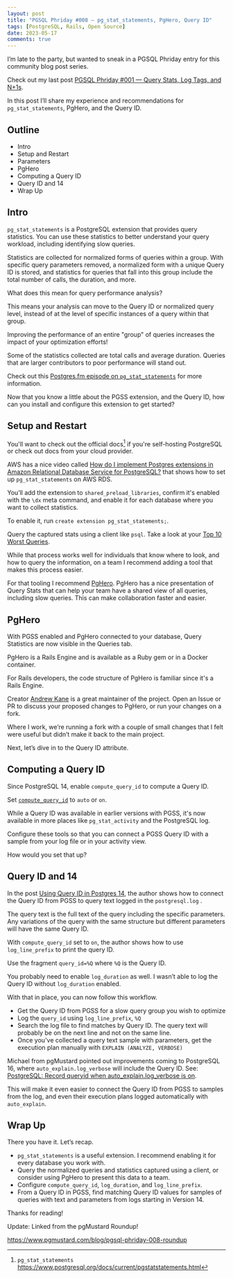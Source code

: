 ```yaml
---
layout: post
title: "PGSQL Phriday #008 — pg_stat_statements, PgHero, Query ID"
tags: [PostgreSQL, Rails, Open Source]
date: 2023-05-17
comments: true
---
```


I’m late to the party, but wanted to sneak in a PGSQL Phriday entry for this community blog post series.

Check out my last post [PGSQL Phriday #001 — Query Stats, Log Tags, and N+1s](/blog/2022/10/07/pgsqlphriday-2-truths-lie).

In this post I’ll share my experience and recommendations for `pg_stat_statements`, PgHero, and the Query ID.

## Outline

- Intro
- Setup and Restart
- Parameters
- PgHero
- Computing a Query ID
- Query ID and 14
- Wrap Up

## Intro

`pg_stat_statements` is a PostgreSQL extension that provides query statistics. You can use these statistics to better understand your query workload, including identifying slow queries.

Statistics are collected for normalized forms of queries within a group. With specific query parameters removed, a normalized form with a unique Query ID is stored, and statistics for queries that fall into this group include the total number of calls, the duration, and more.

What does this mean for query performance analysis?

This means your analysis can move to the Query ID or normalized query level, instead of at the level of specific instances of a query within that group.

Improving the performance of an entire "group" of queries increases the impact of your optimization efforts!

Some of the statistics collected are total calls and average duration. Queries that are larger contributors to poor performance will stand out.

Check out this [Postgres.fm episode on `pg_stat_statements`](https://postgres.fm/episodes/pg_stat_statements) for more information.

Now that you know a little about the PGSS extension, and the Query ID, how can you install and configure this extension to get started?

## Setup and Restart

You'll want to check out the official docs[^1] if you're self-hosting PostgreSQL or check out docs from your cloud provider.

AWS has a nice video called [How do I implement Postgres extensions in Amazon Relational Database Service for PostgreSQL?](https://www.youtube.com/watch?v=INx8VGGfGGU) that shows how to set up `pg_stat_statements` on AWS RDS.

You’ll add the extension to `shared_preload_libraries`, confirm it's enabled with the `\dx` meta command, and enable it for each database where you want to collect statistics.

To enable it, run `create extension pg_stat_statements;`.

Query the captured stats using a client like `psql`. Take a look at your [Top 10 Worst Queries](https://github.com/andyatkinson/pg_scripts/blob/master/list_10_worst_queries.sql).

While that process works well for individuals that know where to look, and how to query the information, on a team I recommend adding a tool that makes this process easier.

For that tooling I recommend [PgHero](/blog/2022/10/04/pghero-3). PgHero has a nice presentation of Query Stats that can help your team have a shared view of all queries, including slow queries. This can make collaboration faster and easier.

## PgHero

With PGSS enabled and PgHero connected to your database, Query Statistics are now visible in the Queries tab.

PgHero is a Rails Engine and is available as a Ruby gem or in a Docker container.

For Rails developers, the code structure of PgHero is familiar since it's a Rails Engine.

Creator [Andrew Kane](https://github.com/ankane) is a great maintainer of the project. Open an Issue or PR to discuss your proposed changes to PgHero, or run your changes on a fork.

Where I work, we’re running a fork with a couple of small changes that I felt were useful but didn’t make it back to the main project.

Next, let’s dive in to the Query ID attribute.

## Computing a Query ID

Since PostgreSQL 14, enable `compute_query_id` to compute a Query ID.

Set [`compute_query_id`](https://postgresqlco.nf/doc/en/param/compute_query_id/) to `auto` or `on`.

While a Query ID was available in earlier versions with PGSS, it's now available in more places like `pg_stat_activity` and the PostgreSQL log.

Configure these tools so that you can connect a PGSS Query ID with a sample from your log file or in your activity view.

How would you set that up?

## Query ID and 14

In the post [Using Query ID in Postgres 14](https://blog.rustprooflabs.com/2021/10/postgres-14-query-id), the author shows how to connect the Query ID from PGSS to query text logged in the `postgresql.log` .

The query text is the full text of the query including the specific parameters. Any variations of the query with the same structure but different parameters will have the same Query ID.

With `compute_query_id` set to `on`, the author shows how to use `log_line_prefix` to print the query ID.

Use the fragment `query_id=%Q` where `%Q` is the Query ID.

You probably need to enable `log_duration` as well. I wasn’t able to log the Query ID without `log_duration` enabled.

With that in place, you can now follow this workflow.

- Get the Query ID from PGSS for a slow query group you wish to optimize
- Log the `query_id` using `log_line_prefix`, `%Q`
- Search the log file to find matches by Query ID. The query text will probably be on the next line and not on the same line.
- Once you've collected a query text sample with parameters, get the execution plan manually with `EXPLAIN (ANALYZE, VERBOSE)`

Michael from pgMustard pointed out improvements coming to PostgreSQL 16, where `auto_explain.log_verbose` will include the Query ID. See: [PostgreSQL: Record queryid when auto_explain.log_verbose is on](https://www.postgresql.org/message-id/flat/1ea21936981f161bccfce05765c03bee@oss.nttdata.com).

This will make it even easier to connect the Query ID from PGSS to samples from the log, and even their execution plans logged automatically with `auto_explain`.

## Wrap Up

There you have it. Let’s recap.

- `pg_stat_statements` is a useful extension. I recommend enabling it for every database you work with.
- Query the normalized queries and statistics captured using a client, or consider using PgHero to present this data to a team.
- Configure `compute_query_id`, `log_duration`, and `log_line_prefix`.
- From a Query ID in PGSS, find matching Query ID values for samples of queries with text and parameters from logs starting in Version 14.

Thanks for reading!

Update: Linked from the pgMustard Roundup!

<https://www.pgmustard.com/blog/pgsql-phriday-008-roundup>

[^1]: `pg_stat_statements` <https://www.postgresql.org/docs/current/pgstatstatements.html>
